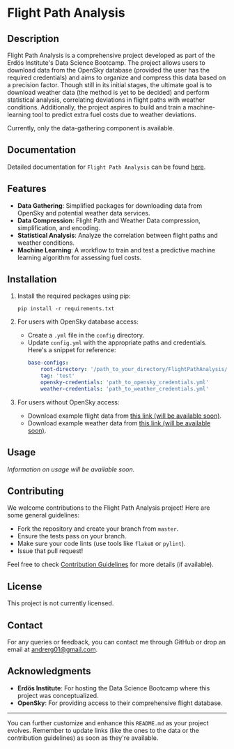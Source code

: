 # Flight Path Analysis

## Description

Flight Path Analysis is a comprehensive project developed as part of the Erdös Institute's Data Science Bootcamp. The project allows users to download data from the OpenSky database (provided the user has the required credentials) and aims to organize and compress this data based on a precision factor. Though still in its initial stages, the ultimate goal is to download weather data (the method is yet to be decided) and perform statistical analysis, correlating deviations in flight paths with weather conditions. Additionally, the project aspires to build and train a machine-learning tool to predict extra fuel costs due to weather deviations.

Currently, only the data-gathering component is available.

## Documentation

Detailed documentation for `Flight Path Analysis` can be found [here](https://flightpathanalysis.readthedocs.io/en/latest/).

## Features

- **Data Gathering**: Simplified packages for downloading data from OpenSky and potential weather data services.
- **Data Compression**: Flight Path and Weather Data compression, simplification, and encoding.
- **Statistical Analysis**: Analyze the correlation between flight paths and weather conditions.
- **Machine Learning**: A workflow to train and test a predictive machine learning algorithm for assessing fuel costs.

## Installation

1. Install the required packages using pip:
   ```
   pip install -r requirements.txt
   ```

2. For users with OpenSky database access:
    - Create a `.yml` file in the `config` directory.
    - Update `config.yml` with the appropriate paths and credentials.
      Here's a snippet for reference:
      ```yaml
      base-configs:
          root-directory: '/path_to_your_directory/FlightPathAnalysis/'
          tag: 'test'
          opensky-credentials: 'path_to_opensky_credentials.yml'
          weather-credentials: 'path_to_weather_credentials.yml'
      ```

3. For users without OpenSky access:
    - Download example flight data from [this link (will be available soon)](here.link.will.exist.flight).
    - Download example weather data from [this link (will be available soon)](here.link.will.exist.weather).

## Usage

*Information on usage will be available soon.*

## Contributing

We welcome contributions to the Flight Path Analysis project! Here are some general guidelines:

- Fork the repository and create your branch from `master`.
- Ensure the tests pass on your branch.
- Make sure your code lints (use tools like `flake8` or `pylint`).
- Issue that pull request!

Feel free to check [Contribution Guidelines](LINK_TO_CONTRIBUTING.md) for more details (if available).

## License

This project is not currently licensed.

## Contact

For any queries or feedback, you can contact me through GitHub or drop an email at [andrerg01@gmail.com](mailto:andrerg01@gmail.com).

## Acknowledgments

- **Erdös Institute**: For hosting the Data Science Bootcamp where this project was conceptualized.
- **OpenSky**: For providing access to their comprehensive flight database.

---

You can further customize and enhance this `README.md` as your project evolves. Remember to update links (like the ones to the data or the contribution guidelines) as soon as they're available.
